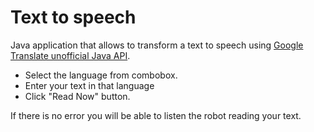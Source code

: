 Text to speech
==============
Java application that allows to transform a text to speech using [Google Translate unofficial Java API](http://code.google.com/p/java-google-translate-text-to-speech/).

 - Select the language from combobox.
 - Enter your text in that language
 - Click "Read Now" button.

If there is no error you will be able to listen the robot reading your text.

